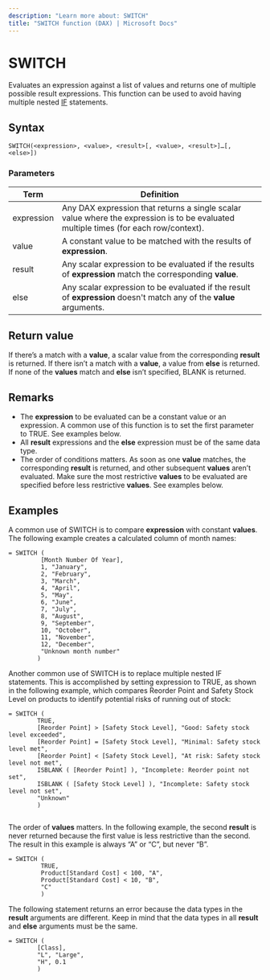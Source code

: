 ```yaml
---
description: "Learn more about: SWITCH"
title: "SWITCH function (DAX) | Microsoft Docs"
---
```

# SWITCH

Evaluates an expression against a list of values and returns one of multiple possible result expressions. This function can be used to avoid having multiple nested [IF](if-function-dax.md) statements.  
  
## Syntax  
  
```dax
SWITCH(<expression>, <value>, <result>[, <value>, <result>]…[, <else>])  
```
  
### Parameters  

|Term|Definition|  
|--------|--------------|  
| expression  | Any DAX expression that returns a single scalar value where the expression is to be evaluated multiple times (for each row/context).   |  
| value |  A constant value to be matched with the results of **expression**.  |
|result |Any scalar expression to be evaluated if the results of **expression** match the corresponding **value**.  |
|else |Any scalar expression to be evaluated if the result of **expression** doesn't match any of the **value** arguments.  |

## Return value

If there’s a match with a **value**, a scalar value from the corresponding **result** is returned. If there isn’t a match with a **value**, a value from **else** is returned. If none of the **values** match and **else** isn’t specified, BLANK is returned.
  
## Remarks

- The **expression** to be evaluated can be a constant value or an expression. A common use of this function is to set the first parameter to TRUE. See examples below.
- All **result** expressions and the **else** expression must be of the same data type.
- The order of conditions matters. As soon as one **value** matches, the corresponding **result** is returned, and other subsequent **values** aren’t evaluated. Make sure the most restrictive **values** to be evaluated are specified before less restrictive **values**. See examples below.
  
## Examples

A common use of SWITCH is to compare **expression** with constant **values**. The following example creates a calculated column of month names:

```dax
= SWITCH (
         [Month Number Of Year],
         1, "January",
         2, "February",
         3, "March",
         4, "April",
         5, "May",
         6, "June",
         7, "July",
         8, "August",
         9, "September",
         10, "October",
         11, "November",
         12, "December",
         "Unknown month number"
        )
```

Another common use of SWITCH is to replace multiple nested IF statements. This is accomplished by setting expression to TRUE, as shown in the following example, which compares Reorder Point and Safety Stock Level on products to identify potential risks of running out of stock:

```dax
= SWITCH (
        TRUE,
        [Reorder Point] > [Safety Stock Level], "Good: Safety stock level exceeded",
        [Reorder Point] = [Safety Stock Level], "Minimal: Safety stock level met",
        [Reorder Point] < [Safety Stock Level], "At risk: Safety stock level not met",
        ISBLANK ( [Reorder Point] ), "Incomplete: Reorder point not set",
        ISBLANK ( [Safety Stock Level] ), "Incomplete: Safety stock level not set",
        "Unknown"
        )


```

The order of **values** matters. In the following example, the second **result** is never returned because the first value is less restrictive than the second. The result in this example is always “A” or “C”, but never “B”.

```dax
= SWITCH (
         TRUE,
         Product[Standard Cost] < 100, "A",
         Product[Standard Cost] < 10, "B",
         "C"
         )

```

The following statement returns an error because the data types in the **result** arguments are different. Keep in mind that the data types in all **result** and **else** arguments must be the same.

```dax
= SWITCH (
        [Class],
        "L", "Large",
        "H", 0.1
        )

```
